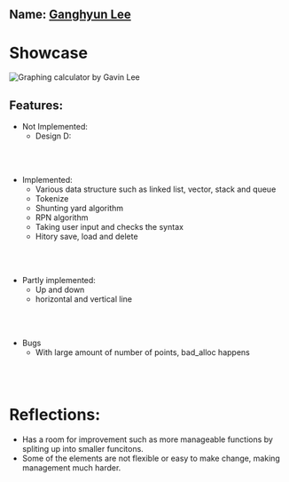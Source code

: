 
## Name: <ins> Ganghyun Lee </ins>

# **Showcase**
![Graphing calculator by Gavin Lee](./outcome/1.gif)

## Features:

- Not Implemented:
  - Design D:

<br><br>

- Implemented:
  - Various data structure such as linked list, vector, stack and queue
  - Tokenize
  - Shunting yard algorithm
  - RPN algorithm
  - Taking user input and checks the syntax
  - Hitory save, load and delete

<br><br>

- Partly implemented:
  - Up and down
  - horizontal and vertical line

<br><br>

- Bugs
  - With large amount of number of points, bad_alloc happens

<br><br>

# Reflections:

- Has a room for improvement such as more manageable functions by spliting up into smaller funcitons.
- Some of the elements are not flexible or easy to make change, making management much harder.





